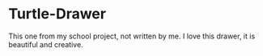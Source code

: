# Turtle-Drawer

This one from my school project, not written by me.
I love this drawer, it is beautiful and creative.
